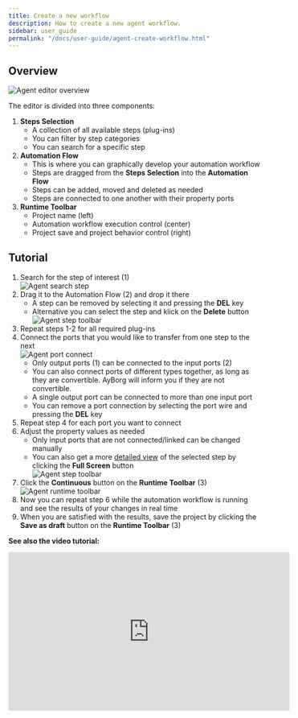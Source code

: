```yaml
---
title: Create a new workflow
description: How to create a new agent workflow.
sidebar: user_guide
permalink: "/docs/user-guide/agent-create-workflow.html"
---
```


## Overview

![Agent editor overview]({{site.baseurl}}/assets/img/docs/agent-editor-overview.png)

The editor is divided into three components:

1. **Steps Selection**
    - A collection of all available steps (plug-ins)
    - You can filter by step categories
    - You can search for a specific step
2. **Automation Flow**
    - This is where you can graphically develop your automation workflow
    - Steps are dragged from the **Steps Selection** into the **Automation Flow**
    - Steps can be added, moved and deleted as needed
    - Steps are connected to one another with their property ports
3. **Runtime Toolbar**
    - Project name (left)
    - Automation workflow execution control (center)
    - Project save and project behavior control (right)

## Tutorial

1. Search for the step of interest (1)<br/>
![Agent search step]({{site.baseurl}}/assets/img/docs/agent-search-step.png)
2. Drag it to the Automation Flow (2) and drop it there
    - A step can be removed by selecting it and pressing the **DEL** key
    - Alternative you can select the step and klick on the **Delete** button<br/>
    ![Agent step toolbar]({{site.baseurl}}/assets/img/docs/agent-step-toolbar.png)
3. Repeat steps 1-2 for all required plug-ins
4. Connect the ports that you would like to transfer from one step to the next<br/>
![Agent port connect]({{site.baseurl}}/assets/img/docs/agent-way-to-port-connect.png)
    - Only output ports (1) can be connected to the input ports (2)
    - You can also connect ports of different types together, as long as they are convertible. AyBorg will inform you if they are not convertible.
    - A single output port can be connected to more than one input port
    - You can remove a port connection by selecting the port wire and pressing the **DEL** key
5. Repeat step 4 for each port you want to connect
6. Adjust the property values as needed
    - Only input ports that are not connected/linked can be changed manually
    - You can also get a more [detailed view](/docs/user-guide/agent-step-detail-view) of the selected step by clicking the **Full Screen** button<br/>
    ![Agent step toolbar]({{site.baseurl}}/assets/img/docs/agent-step-toolbar.png)
7. Click the **Continuous** button on the **Runtime Toolbar** (3)<br/>
![Agent runtime toolbar]({{site.baseurl}}/assets/img/docs/agent-runtime-toolbar.png)
8. Now you can repeat step 6 while the automation workflow is running and see the results of your changes in real time
9. When you are satisfied with the results, save the project by clicking the **Save as draft** button on the **Runtime Toolbar** (3)

**See also the video tutorial:**

<iframe width="560" height="315" src="https://www.youtube.com/embed/mPOX1lql70M" title="YouTube video player" frameborder="0" allow="accelerometer; autoplay; clipboard-write; encrypted-media; gyroscope; picture-in-picture; web-share" allowfullscreen></iframe>
